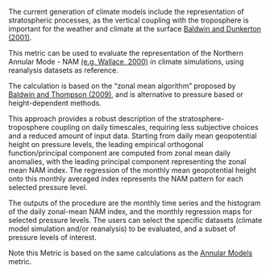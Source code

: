 The current generation of climate models include the representation of stratospheric processes, as the vertical coupling with the troposphere is important for the weather and climate at the surface [Baldwin and Dunkerton (2001)](https://doi.org/10.1126/science.1063315).

This metric can be used to evaluate the representation of the Northern Annular Mode - NAM [(e.g. Wallace, 2000)](https://doi.org/10.1002/qj.49712656402) in climate simulations, using reanalysis datasets as reference.

The calculation is based on the “zonal mean algorithm” proposed by [Baldwin and Thompson (2009)](https://doi.org/10.1002/qj.479), and is alternative to pressure based or height-dependent methods.

This approach provides a robust description of the stratosphere-troposphere coupling on daily timescales, requiring less subjective choices and a reduced amount of input data. Starting from daily mean geopotential height on pressure levels, the leading empirical orthogonal function/principal component are computed from zonal mean daily anomalies, with the leading principal component representing the zonal mean NAM index. The regression of the monthly mean geopotential height onto this monthly averaged index represents the NAM pattern for each selected pressure level.

The outputs of the procedure are the monthly time series and the histogram of the daily zonal-mean NAM index, and the monthly regression maps for selected pressure levels. The users can select the specific datasets (climate model simulation and/or reanalysis) to be evaluated, and a subset of pressure levels of interest.

Note this Metric is based on the same calculations as the [Annular Models](/#/diagnostics/annularmodes) metric.

<!---
This metric is based on the algorithm proposed by [Baldwin and Thompson, 2009], and requires the daily geopotential height field on pressure levels as input. The method is based on an EOF/PC decomposition of the zonally averaged geopotential height, with the leading pattern of variability representative of the (zonal mean) NAM. The calculation is independently repeated at each available pressure level. The daily index can be used to characterize episodic variability of the stratosphere-troposphere connection, while regression on the monthly averaged index is used to quantify the signature of the NAM on the hemispheric climate.

To evaluate the modelled strat-trop coupling, the metric is based on the spatial patterns of the zonal mean NAM index. This is obtained by projecting monthly anomalies of the geopotential height field onto the monthly averaged index, then normalized. The well-known annular pattern emerges at upper levels, and it is generally less longitudinally symmetric moving towards the surface.

Having calculated the reanalysis-based spatial patterns, it is possible to compute the difference between these patterns and those reproduced by climate models. The resulting spatial patterns can be used to assess the differences in the strength of this mode of variability and the latitudinal extent.

![example output](diagnosticsdata/stratosphere-troposphere/test250.png "Example Output")
--->

